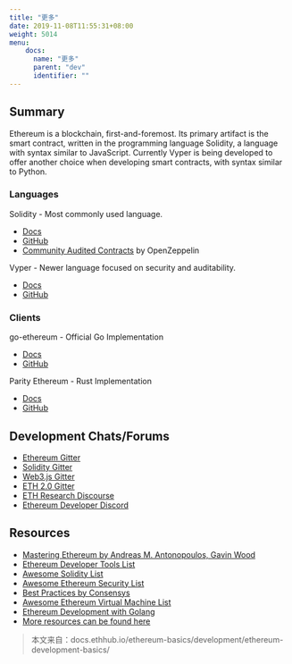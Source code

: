 ```yaml
---
title: "更多"
date: 2019-11-08T11:55:31+08:00
weight: 5014
menu:
    docs:
      name: "更多"
      parent: "dev"
      identifier: ""
---
```


## Summary

Ethereum is a blockchain, first-and-foremost. Its primary artifact is the smart contract, written in the programming language Solidity, a language with syntax similar to JavaScript. Currently Vyper is being developed to offer another choice when developing smart contracts, with syntax similar to Python.

### Languages

Solidity - Most commonly used language.

- [Docs](https://solidity.readthedocs.io/en/latest/)
- [GitHub](https://github.com/ethereum/solidity)
- [Community Audited Contracts](https://github.com/OpenZeppelin/openzeppelin-contracts) by OpenZeppelin

Vyper - Newer language focused on security and auditability.

- [Docs](https://vyper.readthedocs.io/en/latest/)
- [GitHub](https://github.com/ethereum/vyper)

### Clients

go-ethereum - Official Go Implementation

- [Docs](https://github.com/ethereum/go-ethereum/wiki)
- [GitHub](https://github.com/ethereum/go-ethereum)

Parity Ethereum - Rust Implementation

- [Docs](https://wiki.parity.io/Setup)
- [GitHub](https://github.com/paritytech/parity-ethereum)

## Development Chats/Forums

- [Ethereum Gitter](https://gitter.im/ethereum/home)
- [Solidity Gitter](https://gitter.im/ethereum/solidity/)
- [Web3.js Gitter](https://gitter.im/ethereum/web3.js)
- [ETH 2.0 Gitter](https://gitter.im/ethereum/sharding)
- [ETH Research Discourse](https://ethresear.ch/)
- [Ethereum Developer Discord](https://discord.gg/5W5tVb3)

## Resources

- [Mastering Ethereum by Andreas M. Antonopoulos, Gavin Wood](https://github.com/ethereumbook/ethereumbook)
- [Ethereum Developer Tools List](https://github.com/ConsenSys/ethereum-developer-tools-list)
- [Awesome Solidity List](https://github.com/bkrem/awesome-solidity)
- [Awesome Ethereum Security List](https://github.com/trailofbits/awesome-ethereum-security)
- [Best Practices by Consensys](https://consensys.github.io/smart-contract-best-practices/)
- [Awesome Ethereum Virtual Machine List](https://github.com/ethereum/wiki/wiki/Ethereum-Virtual-Machine-(EVM)-Awesome-List)
- [Ethereum Development with Golang](https://goethereumbook.org/en/)
- [More resources can be found here](https://docs.ethhub.io/ethereum-basics/resources#ethereum-development)



> 本文来自：docs.ethhub.io/ethereum-basics/development/ethereum-development-basics/